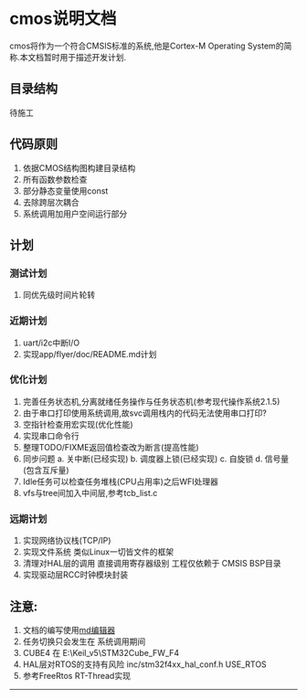 # cmos说明文档
cmos将作为一个符合CMSIS标准的系统,他是Cortex-M Operating System的简称.本文档暂时用于描述开发计划.

## 目录结构
待施工

## 代码原则
1. 依据CMOS结构图构建目录结构
2. 所有函数参数检查
3. 部分静态变量使用const
4. 去除跨层次耦合
5. 系统调用加用户空间运行部分

## 计划
### 测试计划
1. 同优先级时间片轮转

### 近期计划
1. uart/i2c中断I/O
3. 实现app/flyer/doc/README.md计划

### 优化计划
1. 完善任务状态机,分离就绪任务操作与任务状态机(参考现代操作系统2.1.5)
2. 由于串口打印使用系统调用,故svc调用栈内的代码无法使用串口打印?
3. 空指针检查用宏实现(优化性能)
4. 实现串口命令行
5. 整理TODO/FIXME返回值检查改为断言(提高性能)
6. 同步问题
   a. 关中断(已经实现)
   b. 调度器上锁(已经实现)
   c. 自旋锁
   d. 信号量(包含互斥量)
8. Idle任务可以检查任务堆栈\(CPU占用率\)之后WFI处理器
9. vfs与tree间加入中间层,参考tcb\_list.c

### 远期计划
1. 实现网络协议栈(TCP/IP)
2. 实现文件系统 类似Linux一切皆文件的框架
3. 清理对HAL层的调用 直接调用寄存器级别 工程仅依赖于 CMSIS BSP目录
4. 实现驱动层RCC时钟模块封装

## 注意:
1. 文档的编写使用[md编辑器][1]
2. 任务切换只会发生在 系统调用期间
3. CUBE4 在 E:\Keil\_v5\STM32Cube\_FW\_F4
4. HAL层对RTOS的支持有风险 inc/stm32f4xx\_hal\_conf.h USE\_RTOS
5. 参考FreeRtos RT-Thread实现

---------

[1]: http://write.blog.csdn.net/mdeditor

